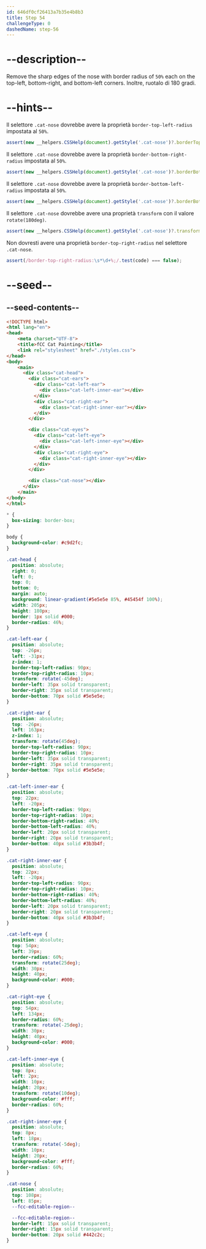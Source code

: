 ```yaml
---
id: 646df0cf26413a7b35e4b8b3
title: Step 54
challengeType: 0
dashedName: step-56
---
```


# --description--

Remove the sharp edges of the nose with border radius of `50%` each on the top-left, bottom-right, and bottom-left corners. Inoltre, ruotalo di 180 gradi.

# --hints--

Il selettore `.cat-nose` dovrebbe avere la proprietà `border-top-left-radius` impostata al `50%`.

```js
assert(new __helpers.CSSHelp(document).getStyle('.cat-nose')?.borderTopLeftRadius === '50%')
```

Il selettore `.cat-nose` dovrebbe avere la proprietà `border-bottom-right-radius` impostata al `50%`.

```js
assert(new __helpers.CSSHelp(document).getStyle('.cat-nose')?.borderBottomRightRadius === '50%')
```

Il selettore `.cat-nose` dovrebbe avere la proprietà `border-bottom-left-radius` impostata al `50%`.

```js
assert(new __helpers.CSSHelp(document).getStyle('.cat-nose')?.borderBottomLeftRadius === '50%')
```

Il selettore `.cat-nose` dovrebbe avere una proprietà `transform` con il valore `rotate(180deg)`.

```js
assert(new __helpers.CSSHelp(document).getStyle('.cat-nose')?.transform === 'rotate(180deg)')
```

Non dovresti avere una proprietà `border-top-right-radius` nel selettore `.cat-nose`.

```js
assert(/border-top-right-radius:\s*\d+%;/.test(code) === false);
```

# --seed--

## --seed-contents--

```html
<!DOCTYPE html>
<html lang="en">
<head>
    <meta charset="UTF-8">
    <title>fCC Cat Painting</title>
    <link rel="stylesheet" href="./styles.css">
</head>
<body>
    <main>
      <div class="cat-head">
        <div class="cat-ears">
          <div class="cat-left-ear">
            <div class="cat-left-inner-ear"></div>
          </div>
          <div class="cat-right-ear">
            <div class="cat-right-inner-ear"></div>
          </div>
        </div>

        <div class="cat-eyes">
          <div class="cat-left-eye">
            <div class="cat-left-inner-eye"></div>
          </div>
          <div class="cat-right-eye">
            <div class="cat-right-inner-eye"></div>
          </div>
        </div>

        <div class="cat-nose"></div>
      </div>
    </main>
</body>
</html>
```

```css
* {
  box-sizing: border-box;
}

body {
  background-color: #c9d2fc;
}

.cat-head {
  position: absolute;
  right: 0;
  left: 0;
  top: 0;
  bottom: 0;
  margin: auto;
  background: linear-gradient(#5e5e5e 85%, #45454f 100%);
  width: 205px;
  height: 180px;
  border: 1px solid #000;
  border-radius: 46%;
}

.cat-left-ear {
  position: absolute;
  top: -26px;
  left: -31px;
  z-index: 1;
  border-top-left-radius: 90px;
  border-top-right-radius: 10px;
  transform: rotate(-45deg);
  border-left: 35px solid transparent;
  border-right: 35px solid transparent;
  border-bottom: 70px solid #5e5e5e;
}

.cat-right-ear {
  position: absolute;
  top: -26px;
  left: 163px;
  z-index: 1;
  transform: rotate(45deg);
  border-top-left-radius: 90px;
  border-top-right-radius: 10px;
  border-left: 35px solid transparent;
  border-right: 35px solid transparent;
  border-bottom: 70px solid #5e5e5e;
}

.cat-left-inner-ear {
  position: absolute;
  top: 22px;
  left: -20px;
  border-top-left-radius: 90px;
  border-top-right-radius: 10px;
  border-bottom-right-radius: 40%;
  border-bottom-left-radius: 40%;
  border-left: 20px solid transparent;
  border-right: 20px solid transparent;
  border-bottom: 40px solid #3b3b4f;
}

.cat-right-inner-ear {
  position: absolute;
  top: 22px;
  left: -20px;
  border-top-left-radius: 90px;
  border-top-right-radius: 10px;
  border-bottom-right-radius: 40%;
  border-bottom-left-radius: 40%;
  border-left: 20px solid transparent;
  border-right: 20px solid transparent;
  border-bottom: 40px solid #3b3b4f;
}

.cat-left-eye {
  position: absolute;
  top: 54px;
  left: 39px;
  border-radius: 60%;
  transform: rotate(25deg);
  width: 30px;
  height: 40px;
  background-color: #000;
}

.cat-right-eye {
  position: absolute;
  top: 54px;
  left: 134px;
  border-radius: 60%;
  transform: rotate(-25deg);
  width: 30px;
  height: 40px;
  background-color: #000;
}

.cat-left-inner-eye {
  position: absolute;
  top: 8px;
  left: 2px;
  width: 10px;
  height: 20px;
  transform: rotate(10deg);
  background-color: #fff;
  border-radius: 60%;
}

.cat-right-inner-eye {
  position: absolute;
  top: 8px;
  left: 18px;
  transform: rotate(-5deg);
  width: 10px;
  height: 20px;
  background-color: #fff;
  border-radius: 60%;
}

.cat-nose {
  position: absolute;
  top: 108px;
  left: 85px;
  --fcc-editable-region--

  --fcc-editable-region--
  border-left: 15px solid transparent;
  border-right: 15px solid transparent;
  border-bottom: 20px solid #442c2c;
}

```
